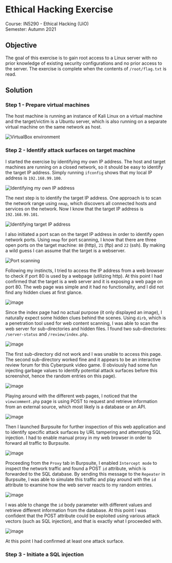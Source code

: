 # Ethical Hacking Exercise
Course: IN5290 - Ethical Hacking (UiO) \
Semester: Autumn 2021

## Objective
The goal of this exercise is to gain root access to a Linux server with no prior knowledge of existing security configurations and no prior access to the server. The exercise is complete when the contents of `/root/flag.txt` is read. 

## Solution
### Step 1 - Prepare virtual machines
The host machine is running an instance of Kali Linux on a virtual machine and the target/victim is a Ubuntu server, which is also running on a separate virtual machine on the same network as host. 

![VirtualBox environment](https://user-images.githubusercontent.com/8083228/138131002-ba2368a6-bd5d-4f2e-82a8-edb4458b2405.png)

### Step 2 - Identify attack surfaces on target machine
I started the exercise by identifying my own IP address. The host and target machines are running on a closed network, so it should be easy to identify the target IP address. Simply running `ifconfig` shows that my local IP address is `192.168.99.100`. 

![Identifying my own IP address](https://user-images.githubusercontent.com/8083228/138134863-ae69e3fb-ebf7-457c-84dd-177c4f0306ef.png)

The next step is to identify the target IP address. One approach is to scan the network range using `nmap`, which discovers all connected hosts and services on the network. Now I know that the target IP address is `192.168.99.101`. 

![Identifying target IP address](https://user-images.githubusercontent.com/8083228/138136615-0c6ce3c2-bca2-469f-9b1a-388d1744a293.png)

I also initiated a port scan on the target IP address in order to identify open network ports. Using `nmap` for port scanning, I know that there are three open ports on the target machine: `80` (http), `21` (ftp) and `22` (ssh). By making a wild guess I can assume that the target is a webserver. 

![Port scanning](https://user-images.githubusercontent.com/8083228/138137931-eed274b6-479e-4f08-b8e3-5003ede367ab.png)

Following my instincts, I tried to access the IP address from a web browser to check if port 80 is used by a webpage (utilizing http). At this point I had confirmed that the target is a web server and it is exposing a web page on port 80. The web page was simple and it had no functionality, and I did not find any hidden clues at first glance. 

![image](https://user-images.githubusercontent.com/8083228/138142857-e8fc789f-e04e-4d3c-a9f1-2fc1db6e7db8.png)

Since the index page had no actual purpose (it only displayed an image), I naturally expect some hidden clues behind the scenes. Using `dirb`, which is a penetration tool used for web content scanning, I was able to scan the web server for sub-directories and hidden files. I found two sub-directories: `/server-status` and `/review/index.php`. 

![image](https://user-images.githubusercontent.com/8083228/138144585-5073f649-90a6-416e-81eb-3ebc50c04d93.png)

The first sub-directory did not work and I was unable to access this page. The second sub-directory worked fine and it appears to be an interactive review forum for this Cyberpunk video game. (I obviously had some fun injecting garbage values to identify potential attack surfaces before this screenshot, hence the random entries on this page).

![image](https://user-images.githubusercontent.com/8083228/138146444-3c20fcf8-3c32-4f18-b09c-77d0157127af.png)

Playing around with the different web pages, I noticed that the `viewcomment.php` page is using POST to request and retrieve information from an external source, which most likely is a database or an API. 

![image](https://user-images.githubusercontent.com/8083228/138147468-59b69976-44cd-4bcb-96f2-4977c626d055.png)

Then I launched Burpsuite for further inspection of this web application and to identify specific attack surfaces by URL tampering and attempting SQL injection. I had to enable manual proxy in my web browser in order to forward all traffic to Burpsuite. 

![image](https://user-images.githubusercontent.com/8083228/138149469-a2b32e96-3d65-4c39-a214-f0b1c69d0d6a.png)

Proceeding from the `Proxy` tab in Burpsuite, I enabled `Intercept mode` to inspect the network traffic and found a POST `id` attribute, which is forwarded to the SQL database. By sending this message to the `Repeater` in Burpsuite, I was able to simulate this traffic and play around with the `id` attribute to examine how the web server reacts to my random entries. 

![image](https://user-images.githubusercontent.com/8083228/138150817-805ef730-7988-4ad5-82f8-160369c54b45.png)

I was able to change the `id` body parameter with different values and retrieve different information from the database. At this point I was confident that the POST attribute could be exploited using various attack vectors (such as SQL injection), and that is exactly what I proceeded with.

![image](https://user-images.githubusercontent.com/8083228/138151419-8cd8ebc0-f33c-4206-ae03-033e5302633e.png)


At this point I had confirmed at least one attack surface.

### Step 3 - Initiate a SQL injection

